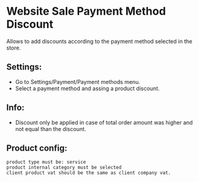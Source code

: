 Website Sale Payment Method Discount
====================================

Allows to add discounts according to the payment method selected in the store.

## Settings:

- Go to Settings/Payment/Payment methods menu.
- Select a payment method and assing a product discount.

## Info:

- Discount only be applied in case of total order amount was higher and not equal than the discount.

## Product config:
    product type must be: service
    product internal category must be selected
    client product vat should be the same as client company vat.
